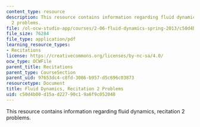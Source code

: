 ```yaml
---
content_type: resource
description: This resource contains information regarding fluid dynamics, recitation
  2 problems.
file: /ol-ocw-studio-app/courses/2-06-fluid-dynamics-spring-2013/c50d4b00d15ad22790c19a6f9c052048_MIT2_06S14_rec2prob.pdf
file_size: 76284
file_type: application/pdf
learning_resource_types:
- Recitations
license: https://creativecommons.org/licenses/by-nc-sa/4.0/
ocw_type: OCWFile
parent_title: Recitations
parent_type: CourseSection
parent_uid: 97653dc4-c8fd-3086-b957-d5c696c03873
resourcetype: Document
title: Fluid Dynamics, Recitation 2 Problems
uid: c50d4b00-d15a-d227-90c1-9a6f9c052048
---
```

This resource contains information regarding fluid dynamics, recitation 2 problems.